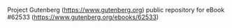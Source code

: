 Project Gutenberg (https://www.gutenberg.org) public repository for eBook #62533 (https://www.gutenberg.org/ebooks/62533)
